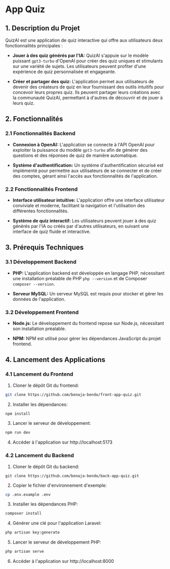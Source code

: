 # App Quiz

## **1. Description du Projet**

QuizAI est une application de quiz interactive qui offre aux utilisateurs deux fonctionnalités principales :

- **Jouer à des quiz générés par l'IA:** QuizAI s'appuie sur le modèle puissant `gpt3-turbo` d'OpenAI pour créer des quiz uniques et stimulants sur une variété de sujets. Les utilisateurs peuvent profiter d'une expérience de quiz personnalisée et engageante.
    
- **Créer et partager des quiz:** L'application permet aux utilisateurs de devenir des créateurs de quiz en leur fournissant des outils intuitifs pour concevoir leurs propres quiz. Ils peuvent partager leurs créations avec la communauté QuizAI, permettant à d'autres de découvrir et de jouer à leurs quiz.

## **2. Fonctionnalités**

### 2.1 Fonctionnalités Backend

- **Connexion à OpenAI:** L'application se connecte à l'API OpenAI pour exploiter la puissance du modèle `gpt3-turbo` afin de générer des questions et des réponses de quiz de manière automatique.
    
- **Système d'authentification:** Un système d'authentification sécurisé est implémenté pour permettre aux utilisateurs de se connecter et de créer des comptes, gérant ainsi l'accès aux fonctionnalités de l'application.
    

### 2.2 Fonctionnalités Frontend

- **Interface utilisateur intuitive:** L'application offre une interface utilisateur conviviale et moderne, facilitant la navigation et l'utilisation des différentes fonctionnalités.
    
- **Système de quiz interactif:** Les utilisateurs peuvent jouer à des quiz générés par l'IA ou créés par d'autres utilisateurs, en suivant une interface de quiz fluide et interactive.
    

## **3. Prérequis Techniques**

### 3.1 Développement Backend

- **PHP:** L'application backend est développée en langage PHP, nécessitant une installation préalable de PHP  `php --version` et de Composer  `composer --version`.
    
- **Serveur MySQL:** Un serveur MySQL est requis pour stocker et gérer les données de l'application.
    

### 3.2 Développement Frontend

- **Node.js:** Le développement du frontend repose sur Node.js, nécessitant son installation préalable.
    
- **NPM:** NPM est utilisé pour gérer les dépendances JavaScript du projet frontend.
    

## **4. Lancement des Applications**

### 4.1 Lancement du Frontend

1. Cloner le dépôt Git du frontend:

```sh
git clone https://github.com/benaja-bendo/front-app-quiz.git
```


2. Installer les dépendances:

```sh
npm install
```


3. Lancer le serveur de développement:

```sh
npm run dev
```


4. Accéder à l'application sur http://localhost:5173

### 4.2 Lancement du Backend

1. Cloner le dépôt Git du backend:

```
git clone https://github.com/benaja-bendo/back-app-quiz.git
```

2. Copier le fichier d'environnement d'exemple:

```sh
cp .env.example .env
```

3. Installer les dépendances PHP:

```sh
composer install
```

4. Générer une clé pour l'application Laravel:

```sh
php artisan key:generate
```

5. Lancer le serveur de développement PHP:

```sh
php artisan serve
```

6. Accéder à l'application sur http://localhost:8000
